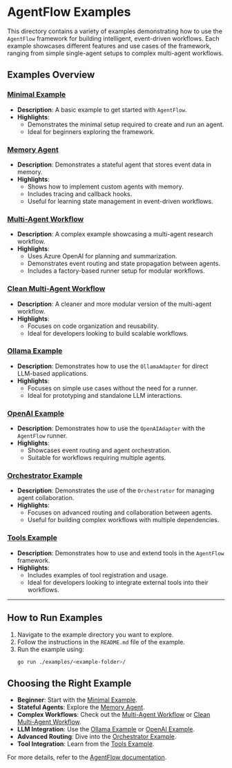 # AgentFlow Examples

This directory contains a variety of examples demonstrating how to use the `AgentFlow` framework for building intelligent, event-driven workflows. Each example showcases different features and use cases of the framework, ranging from simple single-agent setups to complex multi-agent workflows.

## Examples Overview

### [Minimal Example](./minimal-example/README.md)
- **Description**: A basic example to get started with `AgentFlow`.
- **Highlights**:
  - Demonstrates the minimal setup required to create and run an agent.
  - Ideal for beginners exploring the framework.

### [Memory Agent](./memory_agent/README.md)
- **Description**: Demonstrates a stateful agent that stores event data in memory.
- **Highlights**:
  - Shows how to implement custom agents with memory.
  - Includes tracing and callback hooks.
  - Useful for learning state management in event-driven workflows.

### [Multi-Agent Workflow](./multi_agent/README.md)
- **Description**: A complex example showcasing a multi-agent research workflow.
- **Highlights**:
  - Uses Azure OpenAI for planning and summarization.
  - Demonstrates event routing and state propagation between agents.
  - Includes a factory-based runner setup for modular workflows.

### [Clean Multi-Agent Workflow](./clean_multi_agent/README.md)
- **Description**: A cleaner and more modular version of the multi-agent workflow.
- **Highlights**:
  - Focuses on code organization and reusability.
  - Ideal for developers looking to build scalable workflows.

### [Ollama Example](./ollama_example/README.md)
- **Description**: Demonstrates how to use the `OllamaAdapter` for direct LLM-based applications.
- **Highlights**:
  - Focuses on simple use cases without the need for a runner.
  - Ideal for prototyping and standalone LLM interactions.

### [OpenAI Example](./openai_example/README.md)
- **Description**: Demonstrates how to use the `OpenAIAdapter` with the `AgentFlow` runner.
- **Highlights**:
  - Showcases event routing and agent orchestration.
  - Suitable for workflows requiring multiple agents.

### [Orchestrator Example](./orchestrator/README.md)
- **Description**: Demonstrates the use of the `Orchestrator` for managing agent collaboration.
- **Highlights**:
  - Focuses on advanced routing and collaboration between agents.
  - Useful for building complex workflows with multiple dependencies.

### [Tools Example](./tools/README.md)
- **Description**: Demonstrates how to use and extend tools in the `AgentFlow` framework.
- **Highlights**:
  - Includes examples of tool registration and usage.
  - Ideal for developers looking to integrate external tools into their workflows.

---

## How to Run Examples

1. Navigate to the example directory you want to explore.
2. Follow the instructions in the `README.md` file of the example.
3. Run the example using:
   ```sh
   go run ./examples/<example-folder>/
   ```

## Choosing the Right Example
- **Beginner**: Start with the [Minimal Example](./minimal-example/README.md).
- **Stateful Agents**: Explore the [Memory Agent](./memory_agent/README.md).
- **Complex Workflows**: Check out the [Multi-Agent Workflow](./multi_agent/README.md) or [Clean Multi-Agent Workflow](./clean_multi_agent/README.md).
- **LLM Integration**: Use the [Ollama Example](./ollama_example/README.md) or [OpenAI Example](./openai_example/README.md).
- **Advanced Routing**: Dive into the [Orchestrator Example](./orchestrator/README.md).
- **Tool Integration**: Learn from the [Tools Example](./tools/README.md).

For more details, refer to the [AgentFlow documentation](../docs/DevGuide.md).
